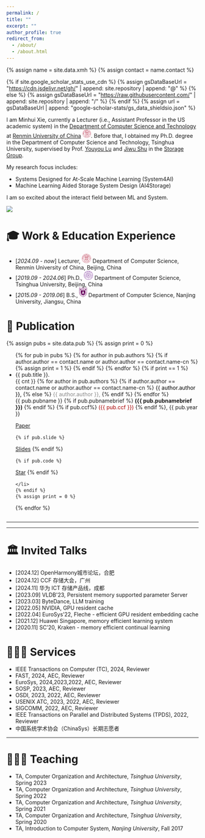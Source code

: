 ```yaml
---
permalink: /
title: ""
excerpt: ""
author_profile: true
redirect_from: 
  - /about/
  - /about.html
---
```


{% assign name = site.data.xmh %}
{% assign contact = name.contact %}

{% if site.google_scholar_stats_use_cdn %}
{% assign gsDataBaseUrl = "https://cdn.jsdelivr.net/gh/" | append: site.repository | append: "@" %}
{% else %}
{% assign gsDataBaseUrl = "https://raw.githubusercontent.com/" | append: site.repository | append: "/" %}
{% endif %}
{% assign url = gsDataBaseUrl | append: "google-scholar-stats/gs_data_shieldsio.json" %}

<span class='anchor' id='about-me'></span>

 I am Minhui Xie, currently a Lecturer (i.e., Assistant Professor in the US academic system) in the [Department of Computer Science and Technology](http://info.ruc.edu.cn/Home/index.htm) at [Renmin University of China](https://en.ruc.edu.cn/) <a href="https://www.ruc.edu.cn/"><img class="svg" src="/images/ruc.svg" width="22pt"></a>.
 Before that, I obtained my Ph.D. degree in the Department of Computer Science and Technology, Tsinghua University, supervised by Prof. [Youyou Lu](http://storage.cs.tsinghua.edu.cn/~lu) and [Jiwu Shu](http://storage.cs.tsinghua.edu.cn/~jiwu-shu/) in the [Storage Group](http://storage.cs.tsinghua.edu.cn/).
 
 My research focus includes:
- Systems Designed for At-Scale Machine Learning (System4AI)
- Machine Learning Aided Storage System Design (AI4Storage)
 
I am so excited about the interact field between ML and System.

 <a href='https://scholar.google.com/citations?user=90KLMlMAAAAJ&hl=en'><img src="https://img.shields.io/endpoint?url={{ url | url_encode }}&logo=Google%20Scholar&labelColor=f6f6f6&color=9cf&style=flat&label=引用"></a>



<span class='anchor' id='-xl'></span>

# 🎓 Work & Education Experience
- [*2024.09 - now*]     Lecturer, <a href="https://www.ruc.edu.cn/"><img class="svg" src="/images/ruc.svg" width="24pt"></a> Department of Computer Science, Renmin University of China, Beijing, China
- [*2019.09 - 2024.06*]  Ph.D., <a href="https://www.tsinghua.edu.cn/"><img class="svg" src="/images/thu.svg" width="24pt"></a> Department of Computer Science, Tsinghua University, Beijing, China
- [*2015.09 - 2019.06*]  B.S., <a href="https://www.nju.edu.cn/"><img class="svg" src="/images/nju.svg.png" width="20pt"></a> 
Department of Computer Science, Nanjing University, Jiangsu, China
 
<span class='anchor' id='-pub'></span>

# 📝 Publication



{% assign pubs = site.data.pub %}
{% assign print = 0 %}
<ul style="overflow: hidden">
  {% for pub in pubs %}
    {% for author in pub.authors %}
      {% if author.author == contact.name or author.author == contact.name-cn %}
        {% assign print = 1 %}
      {% endif %}
    {% endfor %}
    {% if print == 1 %}
    <li>{{ pub.title }}. <br />
    <div> {{ cnt }}
    {% for author in pub.authors %}
      {% if author.author == contact.name or author.author == contact.name-cn %}
        <font color="#000000">{{ author.author }},</font> 
      {% else %}
        <font color="#888888">{{ author.author }},</font> 
      {% endif %}
    {% endfor %} <br />
    </div>
    {{ pub.pubname }} 
      {% if pub.pubnamebrief %}
        <strong>({{ pub.pubnamebrief }})</strong>
      {% endif %}
      {% if pub.ccf%}
        <font color="#A90000">({{ pub.ccf }})</font>
      {% endif %},
    {{ pub.year }}<br />
    
  <a class="github-button" href="{{ pub.link }}" data-color-scheme="light" data-icon="octicon-repo-template" aria-label="Use this template ntkme/github-buttons on GitHub">Paper</a>

    {% if pub.slide %}
  <a class="github-button" href="{{ pub.slide }}" data-color-scheme="light"  data-icon="octicon-package" aria-label="Install this package ntkme/github-buttons on GitHub">Slides</a>
    {% endif %} 
    
    {% if pub.code %}
<a class="github-button" href="{{ pub.code }}" data-show-count="true" aria-label="Star ntkme/github-buttons on GitHub">Star</a>
    {% endif %} 


    </li>
    {% endif %}
    {% assign print = 0 %}
  {% endfor %}
</ul>

***

---




<span class='anchor' id='-talks'></span>

# 🏛️ Invited Talks
- [2024.12] OpenHarmony城市论坛，合肥
- [2024.12] CCF 存储大会，广州
- [2024.11] 华为 ICT 存储产品线，成都
- [2023.09] VLDB'23, Persistent memory supported parameter Server
- [2023.03] ByteDance, LLM training
- [2022.05] NVIDIA, GPU resident cache
- [2022.04] EuroSys’22, Fleche - efficient GPU resident embedding cache
- [2021.12] Huawei Singapore, memory efficient learning system
- [2020.11] SC’20, Kraken - memory efficient continual learning


<span class='anchor' id='-services'></span>

# 👨🏾‍💻 Services

- IEEE Transactions on Computer (TC), 2024, Reviewer
- FAST, 2024, AEC, Reviewer
- EuroSys, 2024,2023,2022, AEC, Reviewer
- SOSP, 2023, AEC, Reviewer
- OSDI, 2023, 2022, AEC, Reviewer
- USENIX ATC, 2023, 2022, AEC, Reviewer
- SIGCOMM, 2022, AEC, Reviewer
- IEEE Transactions on Parallel and Distributed Systems (TPDS), 2022, Reviewer
- 中国系统学术协会（ChinaSys）长期志愿者

***

<span class='anchor' id='-teaching'></span>

# 👨🏼‍🏫 Teaching

* TA, Computer Organization and Architecture, *Tsinghua University*, Spring 2023
* TA, Computer Organization and Architecture, *Tsinghua University*, Spring 2022
* TA, Computer Organization and Architecture, *Tsinghua University*, Spring 2021
* TA, Computer Organization and Architecture, *Tsinghua University*, Spring 2020
* TA, Introduction to Computer System, *Nanjing University*, Fall 2017



<script src="{{ site.url }}{{ site.baseurl }}/assets/js/button.js"></script>

<script type='text/javascript' id='clustrmaps' src='//cdn.clustrmaps.com/map_v2.js?cl=ffffff&w=150&t=n&d=kaqXhvnq5lJ6cAwuJXSnBwT8UHeefoKezrOX14H4Z5U'></script>
